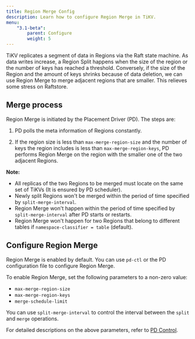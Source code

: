 ```yaml
---
title: Region Merge Config
description: Learn how to configure Region Merge in TiKV.
menu:
    "3.1-beta":
        parent: Configure
        weight: 5
---
```


TiKV replicates a segment of data in Regions via the Raft state machine. As data writes increase, a Region Split happens when the size of the region or the number of keys has reached a threshold. Conversely, if the size of the Region and the amount of keys shrinks because of data deletion, we can use Region Merge to merge adjacent regions that are smaller. This relieves some stress on Raftstore.


## Merge process

Region Merge is initiated by the Placement Driver (PD). The steps are:

1. PD polls the meta information of Regions constantly.

2. If the region size is less than `max-merge-region-size` and the number of keys the region includes is less than `max-merge-region-keys`, PD performs Region Merge on the region with the smaller one of the two adjacent Regions.

**Note:**

- All replicas of the two Regions to be merged must locate on the same set of TiKVs (It is ensured by PD scheduler).
- Newly split Regions won't be merged within the period of time specified by `split-merge-interval`.
- Region Merge won't happen within the period of time specified by `split-merge-interval` after PD starts or restarts.
- Region Merge won't happen for two Regions that belong to different tables if `namespace-classifier = table` (default).

## Configure Region Merge

Region Merge is enabled by default. You can use `pd-ctl` or the PD configuration file to configure Region Merge.

To enable Region Merge, set the following parameters to a non-zero value:

- `max-merge-region-size`
- `max-merge-region-keys`
- `merge-schedule-limit`

You can use `split-merge-interval` to control the interval between the `split` and `merge` operations.

For detailed descriptions on the above parameters, refer to [PD Control](../../reference/tools/pd-ctl/).
